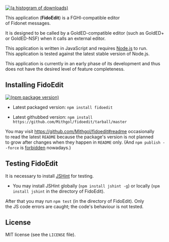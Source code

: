 [![(a histogram of downloads)](https://nodei.co/npm-dl/fidoedit.png?height=3)](https://npmjs.org/package/fidoedit)

This application (**FidoEdit**) is a FGHI-compatible editor of Fidonet messages.

It is designed to be called by a GoldED-compatible editor (such as GoldED+ or GoldED-NSF) when it calls an external editor.

This application is written in JavaScript and requires [Node.js](http://nodejs.org/) to run. This application is tested against the latest stable version of Node.js.

This application is currently in an early phase of its development and thus does not have the desired level of feature completeness.

## Installing FidoEdit

[![(npm package version)](https://nodei.co/npm/fidoedit.png?downloads=true&downloadRank=true)](https://npmjs.org/package/fidoedit)

* Latest packaged version: `npm install fidoedit`

* Latest githubbed version: `npm install https://github.com/Mithgol/fidoedit/tarball/master`

You may visit https://github.com/Mithgol/fidoedit#readme occasionally to read the latest `README` because the package's version is not planned to grow after changes when they happen in `README` only. (And `npm publish --force` is [forbidden](http://blog.npmjs.org/post/77758351673/no-more-npm-publish-f) nowadays.)

## Testing FidoEdit

It is necessary to install [JSHint](http://jshint.com/) for testing.

* You may install JSHint globally (`npm install jshint -g`) or locally (`npm install jshint` in the directory of FidoEdit).

After that you may run `npm test` (in the directory of FidoEdit). Only the JS code errors are caught; the code's behaviour is not tested.

## License

MIT license (see the `LICENSE` file).
